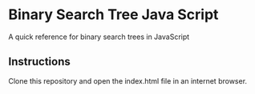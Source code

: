 # Binary Search Tree Java Script

A quick reference for binary search trees in JavaScript

## Instructions
Clone this repository and open the index.html file in an internet browser.
